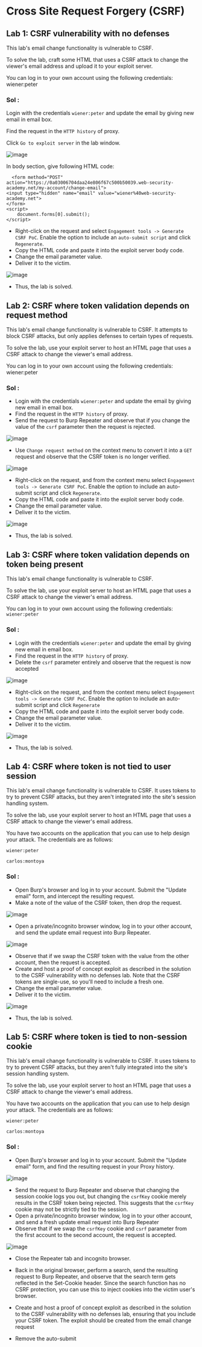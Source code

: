# Cross Site Request Forgery (CSRF)

## Lab 1: CSRF vulnerability with no defenses

This lab's email change functionality is vulnerable to CSRF.

To solve the lab, craft some HTML that uses a CSRF attack to change the viewer's email address and upload it to your exploit server.

You can log in to your own account using the following credentials: wiener:peter

### Sol :

Login with the credentials `wiener:peter` and update the email by giving new email in email box.

Find the request in the `HTTP history` of proxy.

Click `Go to exploit server` in the lab window.

![image](https://github.com/tousif13/Port_Swigger_Labs/assets/33444140/63f4ed20-c2f3-49bc-9b7d-196de1dc4761)

In body section, give following HTML code:

      <form method="POST" action="https://0a03006704daa24e806f67c500b50039.web-security-academy.net/my-account/change-email">
    <input type="hidden" name="email" value="wiener%40web-security-academy.net">
    </form>
    <script>
        document.forms[0].submit();
    </script>

* Right-click on the request and select `Engagement tools -> Generate CSRF PoC`. Enable the option to include an `auto-submit script` and click `Regenerate`.
* Copy the HTML code and paste it into the exploit server body code.
* Change the email parameter value.
* Deliver it to the victim.

![image](https://github.com/tousif13/Port_Swigger_Labs/assets/33444140/a0cfa7ea-e6c1-47ae-a2cf-98a1b7320d09)

* Thus, the lab is solved.

## Lab 2: CSRF where token validation depends on request method

This lab's email change functionality is vulnerable to CSRF. It attempts to block CSRF attacks, but only applies defenses to certain types of requests.

To solve the lab, use your exploit server to host an HTML page that uses a CSRF attack to change the viewer's email address.

You can log in to your own account using the following credentials: wiener:peter

### Sol :

* Login with the credentials `wiener:peter` and update the email by giving new email in email box.
* Find the request in the `HTTP history` of proxy.
* Send the request to Burp Repeater and observe that if you change the value of the `csrf` parameter then the request is rejected.

![image](https://github.com/tousif13/Port_Swigger_Labs/assets/33444140/9da1a36f-073b-470d-9d65-ce89eda421fe)

* Use `Change request method` on the context menu to convert it into a `GET` request and observe that the CSRF token is no longer verified.

![image](https://github.com/tousif13/Port_Swigger_Labs/assets/33444140/adab6b53-a37c-4ffa-abc3-fe8a0ca9bce8)

* Right-click on the request, and from the context menu select `Engagement tools -> Generate CSRF PoC`. Enable the option to include an auto-submit script and click `Regenerate`.
* Copy the HTML code and paste it into the exploit server body code.
* Change the email parameter value.
* Deliver it to the victim.

![image](https://github.com/tousif13/Port_Swigger_Labs/assets/33444140/a0cfa7ea-e6c1-47ae-a2cf-98a1b7320d09)

* Thus, the lab is solved.

## Lab 3: CSRF where token validation depends on token being present

This lab's email change functionality is vulnerable to CSRF.

To solve the lab, use your exploit server to host an HTML page that uses a CSRF attack to change the viewer's email address.

You can log in to your own account using the following credentials: `wiener:peter`

### Sol :

* Login with the credentials `wiener:peter` and update the email by giving new email in email box.
* Find the request in the `HTTP history` of proxy.
* Delete the `csrf` parameter entirely and observe that the request is now accepted

![image](https://github.com/tousif13/Port_Swigger_Labs/assets/33444140/8cb5f0ad-9fde-4f6d-ad1c-7903c83ac661)

* Right-click on the request, and from the context menu select `Engagement tools -> Generate CSRF PoC`. Enable the option to include an auto-submit script and click `Regenerate`
* Copy the HTML code and paste it into the exploit server body code.
* Change the email parameter value.
* Deliver it to the victim.

![image](https://github.com/tousif13/Port_Swigger_Labs/assets/33444140/a0cfa7ea-e6c1-47ae-a2cf-98a1b7320d09)

* Thus, the lab is solved.

## Lab 4: CSRF where token is not tied to user session

This lab's email change functionality is vulnerable to CSRF. It uses tokens to try to prevent CSRF attacks, but they aren't integrated into the site's session handling system.

To solve the lab, use your exploit server to host an HTML page that uses a CSRF attack to change the viewer's email address.

You have two accounts on the application that you can use to help design your attack. The credentials are as follows:

`wiener:peter`

`carlos:montoya`

### Sol :

* Open Burp's browser and log in to your account. Submit the "Update email" form, and intercept the resulting request.
* Make a note of the value of the CSRF token, then drop the request.

![image](https://github.com/tousif13/Port_Swigger_Labs/assets/33444140/0f190bd3-cc5f-43f3-96e6-ee10fb0df9d0)

* Open a private/incognito browser window, log in to your other account, and send the update email request into Burp Repeater.

![image](https://github.com/tousif13/Port_Swigger_Labs/assets/33444140/5ffe4e23-f84c-4e84-83c9-1c34cfc17c0c)

* Observe that if we swap the CSRF token with the value from the other account, then the request is accepted.
* Create and host a proof of concept exploit as described in the solution to the CSRF vulnerability with no defenses lab. Note that the CSRF tokens are single-use, so you'll need to include a fresh one.
* Change the email parameter value.
* Deliver it to the victim.

![image](https://github.com/tousif13/Port_Swigger_Labs/assets/33444140/9d6956f4-e465-4ab7-99d1-4c09614f68fc)

* Thus, the lab is solved.

## Lab 5: CSRF where token is tied to non-session cookie

This lab's email change functionality is vulnerable to CSRF. It uses tokens to try to prevent CSRF attacks, but they aren't fully integrated into the site's session handling system.

To solve the lab, use your exploit server to host an HTML page that uses a CSRF attack to change the viewer's email address.

You have two accounts on the application that you can use to help design your attack. The credentials are as follows:

`wiener:peter`

`carlos:montoya`

### Sol :

* Open Burp's browser and log in to your account. Submit the "Update email" form, and find the resulting request in your Proxy history.

![image](https://github.com/tousif13/Port_Swigger_Labs/assets/33444140/e4789ed9-928b-4b9f-8b4e-fd5e0786003b)

* Send the request to Burp Repeater and observe that changing the session cookie logs you out, but changing the `csrfKey` cookie merely results in the CSRF token being rejected. This suggests that the `csrfKey` cookie may not be strictly tied to the session.
* Open a private/incognito browser window, log in to your other account, and send a fresh update email request into Burp Repeater
* Observe that if we swap the `csrfKey` cookie and `csrf` parameter from the first account to the second account, the request is accepted.
  
![image](https://github.com/tousif13/Port_Swigger_Labs/assets/33444140/9cfe0cb0-da00-46bc-a31e-d6ee3e8e6659)

* Close the Repeater tab and incognito browser.
* Back in the original browser, perform a search, send the resulting request to Burp Repeater, and observe that the search term gets reflected in the Set-Cookie header. Since the search function has no CSRF protection, you can use this to inject cookies into the victim user's browser.
* Create and host a proof of concept exploit as described in the solution to the CSRF vulnerability with no defenses lab, ensuring that you include your CSRF token. The exploit should be created from the email change request
* Remove the auto-submit <script> block, and instead add the following code to inject the cookie by replacing the Lab ID and CSRF Key

      <img src="https://YOUR-LAB-ID.web-security-academy.net/?search=test%0d%0aSet-Cookie:%20csrfKey=YOUR-KEY%3b%20SameSite=None" onerror="document.forms[0].submit()">

![image](https://github.com/tousif13/Port_Swigger_Labs/assets/33444140/be8a3130-1a69-4a03-b3b3-083454c202f4)

* Change the email address in your exploit so that it doesn't match your own.
* Store the exploit, then click `Deliver to victim` to solve the lab.

## Lab 6: CSRF where token is duplicated in cookie

This lab's email change functionality is vulnerable to CSRF. It attempts to use the insecure "double submit" CSRF prevention technique.

To solve the lab, use your exploit server to host an HTML page that uses a CSRF attack to change the viewer's email address.

You can log in to your own account using the following credentials: wiener:peter

### Sol :

